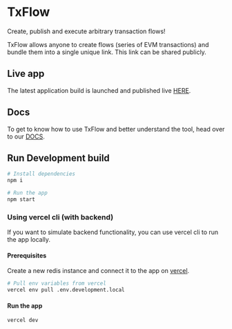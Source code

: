 # TxFlow 

Create, publish and execute arbitrary transaction flows!

TxFlow allows anyone to create flows (series of EVM transactions) and bundle them into a single unique link. This link
can be shared publicly.

## Live app

The latest application build is launched and published live [HERE](https://txflow.vercel.app/).

## Docs

To get to know how to use TxFlow and better understand the tool, head over to our [DOCS](https://txflow.gitbook.io/docs).

## Run Development build

```bash
# Install dependencies
npm i

# Run the app
npm start

```

### Using vercel cli (with backend)

If you want to simulate backend functionality, you can use vercel cli to run the app locally.

#### Prerequisites

Create a new redis instance and connect it to the app on [vercel](https://vercel.com/).

```bash
# Pull env variables from vercel
vercel env pull .env.development.local
```

#### Run the app
```bash
vercel dev
```
